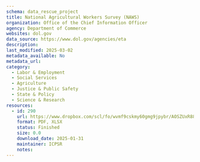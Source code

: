 ```yaml
---
schema: data_rescue_project 
title: National Agricultural Workers Survey (NAWS)
organization: Office of the Chief Information Officer
agency: Department of Commerce
websites: dol.gov
data_source: https://www.dol.gov/agencies/eta
description: 
last_modified: 2025-03-02
metadata_available: No
metadata_url: 
category:
  - Labor & Employment 
  - Social Services 
  - Agriculture 
  - Justice & Public Safety 
  - State & Policy 
  - Science & Research 
resources:
  - id: 290
    url: https://www.dropbox.com/scl/fo/wvmf9cskmy60gmg9jpybr/AOSZUxR88iTlax-OLQy5Vos?rlkey=ob9lhs89v792zpk5vupe9f6eo&dl=0
    format: PDF, XLSX
    status: Finished
    size: 0.0
    download_date: 2025-01-31
    maintainer: ICPSR
    notes: 
---
```

